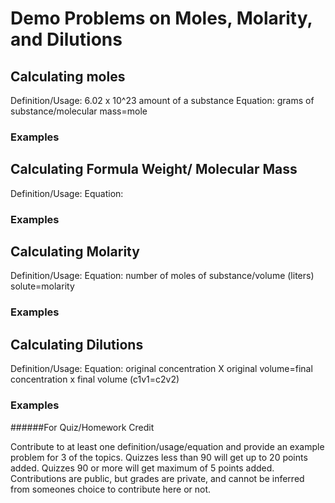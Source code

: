 # Demo Problems on Moles, Molarity, and Dilutions


## Calculating moles
Definition/Usage: 6.02 x 10^23 amount of a substance 
Equation: grams of substance/molecular mass=mole

### Examples

## Calculating Formula Weight/ Molecular Mass
Definition/Usage:
Equation:

### Examples

## Calculating Molarity
Definition/Usage: 
Equation: number of moles of substance/volume (liters) solute=molarity

### Examples

## Calculating Dilutions
Definition/Usage: 
Equation: original concentration X original volume=final concentration x final volume (c1v1=c2v2)

### Examples





######For Quiz/Homework Credit

Contribute to at least one definition/usage/equation and provide an example problem for 3 of the topics. Quizzes less than 90 will get up to 20 points added. Quizzes 90 or more will get maximum of 5 points added. Contributions are public, but grades are private, and cannot be inferred from someones choice to contribute here or not. 
